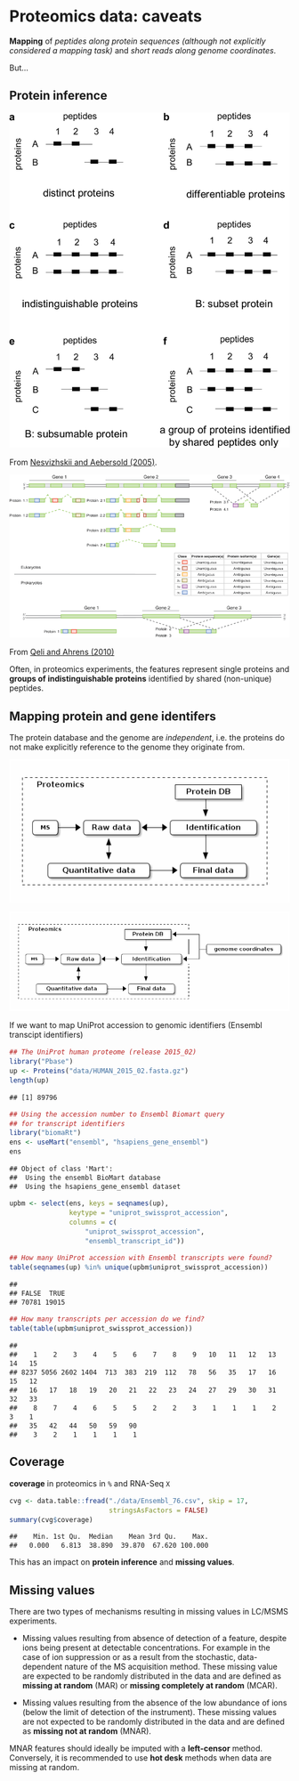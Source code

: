 # Proteomics data: caveats



**Mapping** of *peptides along protein sequences (although not
  explicitly considered a mapping task)* and *short reads along genome
  coordinates*.

But...

## Protein inference

![Basic peptide grouping](./figures/F5.large.jpg)

From
[Nesvizhskii and Aebersold (2005)](http://www.ncbi.nlm.nih.gov/pubmed/16009968).


![Peptide evidence classes](./figures/nbt0710-647-F2.gif)

From [Qeli and Ahrens (2010)](http://www.ncbi.nlm.nih.gov/pubmed/20622826)

Often, in proteomics experiments, the features represent single
proteins and **groups of indistinguishable proteins** identified by
shared (non-unique) peptides.

## Mapping protein and gene identifers

The protein database and the genome are _independent_, i.e. the
proteins do not make explicitly reference to the genome they originate
from.

![DB in proteomics](./figures/indep-prot-db.png)

![linking with genomics](./figures/gen-prot-db.png)

If we want to map UniProt accession to genomic identifiers (Ensembl
transcipt identifiers)


```r
## The UniProt human proteome (release 2015_02)
library("Pbase")
up <- Proteins("data/HUMAN_2015_02.fasta.gz")
length(up)
```

```
## [1] 89796
```

```r
## Using the accession number to Ensembl Biomart query
## for transcript identifiers
library("biomaRt")
ens <- useMart("ensembl", "hsapiens_gene_ensembl")
ens
```

```
## Object of class 'Mart':
##  Using the ensembl BioMart database
##  Using the hsapiens_gene_ensembl dataset
```

```r
upbm <- select(ens, keys = seqnames(up),
               keytype = "uniprot_swissprot_accession",
               columns = c(
                   "uniprot_swissprot_accession",
                   "ensembl_transcript_id"))
```


```r
## How many UniProt accession with Ensembl transcripts were found?
table(seqnames(up) %in% unique(upbm$uniprot_swissprot_accession))
```

```
## 
## FALSE  TRUE 
## 70781 19015
```


```r
## How many transcripts per accession do we find?
table(table(upbm$uniprot_swissprot_accession))
```

```
## 
##    1    2    3    4    5    6    7    8    9   10   11   12   13   14   15 
## 8237 5056 2602 1404  713  383  219  112   78   56   35   17   16   15   12 
##   16   17   18   19   20   21   22   23   24   27   29   30   31   32   33 
##    8    7    4    6    5    5    2    2    3    1    1    1    2    3    1 
##   35   42   44   50   59   90 
##    3    2    1    1    1    1
```

## Coverage

**coverage** in proteomics in `%` and RNA-Seq `X`


```r
cvg <- data.table::fread("./data/Ensembl_76.csv", skip = 17,
                         stringsAsFactors = FALSE)
summary(cvg$coverage)
```

```
##    Min. 1st Qu.  Median    Mean 3rd Qu.    Max. 
##   0.000   6.813  38.890  39.870  67.620 100.000
```

This has an impact on **protein inference** and **missing values**.

## Missing values

 There are two types of mechanisms resulting in missing values in
 LC/MSMS experiments.

- Missing values resulting from absence of detection of a feature,
  despite ions being present at detectable concentrations.  For
  example in the case of ion suppression or as a result from the
  stochastic, data-dependent nature of the MS acquisition
  method. These missing value are expected to be randomly distributed
  in the data and are defined as **missing at random** (MAR) or
  **missing completely at random** (MCAR).

- Missing values resulting from the absence of the low abundance of
  ions (below the limit of detection of the instrument). These missing
  values are not expected to be randomly distributed in the data and
  are defined as **missing not at random** (MNAR).

MNAR features should ideally be imputed with a **left-censor**
method. Conversely, it is recommended to use **hot desk** methods when
data are missing at random.
